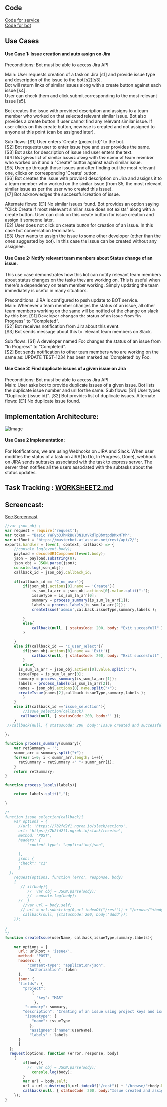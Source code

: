 
## Code
[Code for service](https://github.ncsu.edu/sbiswas4/CSC510_Fall17_Project/tree/master/service) </br>
[Code for bot](https://github.ncsu.edu/sbiswas4/CSC510_Fall17_Project/blob/master/Bot/bot.js)</br>

## Use Cases
#### Use Case 1: Issue creation and auto assign on Jira

Preconditions: Bot must be able to access Jira API</br>

Main: User requests creation of a task on Jira [s1] and provide issue type and description of the issue to the bot [s2][s3]. </br> 
Bot will return links of similar issues along with a create button against each issue [s4]. </br>
User can check them and click submit corresponding to the most relevant issue [s5]. </br>

Bot creates the issue with provided description and assigns to a team member who worked on that selected relevant similar issue. Bot also provides a create button if user cannot find any relevant similar issue. If user clicks on this create button, new isse is created and not assigned to anyone at this point (can be assigned later). </br>

Sub flows: [S1] User enters ‘Create {project id}’ to the bot. </br>
           [S2] Bot requests user to enter issue type and user provides the same. </br>
           [S3] Bot asks for description of issue and user enters the text. </br>
           [S4] Bot gives list of similar issues along with the name of team member who worked on it and a "Create" button against each similar issue. </br>
           [S5] User go through those issues and after finding out the most relevant one, clicks on corresponding 'Create' button. </br>
           [S6] Bot creates the issue with provided description on Jira and assigns it to a team member who worked on the similar issue (from S5, the most relevant similar issue as per the user who created this issue). </br>
           [s7] Bot acknowledges the successful creation of issue. </br>

Alternate flows: [E1] No similar issues found. Bot provides an option saying "Click Create if most releavant similar issue does not exists" along with a create button. User can click on this create button for issue creation and assign it someone later. </br>
[E2] User does not click on create button for creation of an issue. In this case bot conversation terminates. </br>
[E3] User wants to assign the issue to some other developer (other than the ones suggested by bot). In this case the issue can be created without any assignee. 

#### Use Case 2: Notify relevant team members about Status change of an issue.
This use case demonstrates how this bot can notify relevant team members about status changes on the tasks they are working on. This is useful when there's a dependency on team member working. Simply updating the team immediately is useful in many situations. </br>

Preconditions: JIRA is configured to push update to BOT service. </br>
Main: Whenever a team member changes the status of an issue, all other team members working on the same will be notfied of the change on slack by this bot. [S1] Developer changes the status of an issue from “In Progress” to “Completed”. </br>
                   [S2] Bot receives notification from Jira about this event. </br>
                   [S3] Bot sends message about this to relevant team members on Slack. </br>

Sub flows: [S1] A developer named Foo changes the status of an issue from “In Progress” to “Completed”. </br>
           [S2] Bot sends notification to other team members who are working on the same as: UPDATE TEST-1234 has been marked as ‘Completed’ by Foo. </br>

#### Use Case 3: Find duplicate issues of a given issue on Jira
Preconditions: Bot must be able to access Jira API </br>
Main: User asks bot to provide duplicate issues of a given issue. Bot lists the duplicate issue number and url for the same.
Sub flows: [S1] User types "Duplicate {issue id}". 
            [S2] Bot provides list of duplicate issues.
Alternate flows: [E1] No duplicate issue found. </br>

## Implementation Architecture: 
![Image](https://github.ncsu.edu/sbiswas4/CSC510_Fall17_Project/blob/master/Images/Arch.png)       
           
#### Use Case 2 Implementation:  
For Notifications, we are using Webhooks on JIRA and Slack. When user modifies the status of a task on JIRA(To Do, In Progress, Done), webhook on JIRA sends subtasks associated with the task to express server. The server then notifies all the users associated with the subtasks about the status updates.        
           
## Task Tracking : [WORKSHEET2.md](https://github.ncsu.edu/sbiswas4/CSC510_Fall17_Project/blob/master/service/WORKSHEET.md)<br>

## Screencast:
[See Screencast](URL)<br>

```javascript
//var json_obj ;
var request = require('request');
var token = "Basic YWFyb3JhNkBuY3N1LmVkdTpBbmtpdDMxMTMh";
var urlRoot = "https://masterbot.atlassian.net/rest/api/2/";
exports.handler = (event, context, callback) => {
    //console.log(event.body);
    payload = decodeURIComponent(event.body);
    json = payload.substring(8);
    json_obj = JSON.parse(json);
    console.log(json_obj);
    callback_id = json_obj.callback_id;
    
    if(callback_id == 'C_no_user'){
        if(json_obj.actions[0].name == 'Create'){
            is_sum_la_arr = json_obj.actions[0].value.split(":");
            issueType = is_sum_la_arr[0];
            summary = process_summary(is_sum_la_arr[1]);
            labels = process_labels(is_sum_la_arr[2]);
            createIssue('admin',callback,issueType,summary,labels );
            
        }
        else{
            callback(null, { statusCode: 200, body: "Exit succesfull" });
        }
        
    }
    else if(callback_id == 'C_user_select'){
        if(json_obj.actions[0].name == 'Exit'){
            callback(null, { statusCode: 200, body: "Exit succesfull" });
        }
        else{
      is_sum_la_arr = json_obj.actions[0].value.split(":");
      issueType = is_sum_la_arr[0];
      summary = process_summary(is_sum_la_arr[1]);
      labels = process_labels(is_sum_la_arr[2]);
      names = json_obj.actions[0].name.split("+");
      createIssue(names[2],callback,issueType,summary,labels );
        }
    }
    else if(callback_id =='issue_selection'){
        //issue_selection(callback);
       callback(null, { statusCode: 200, body:'' }); 
    }
 //callback(null, { statusCode: 200, body:"Issue created and successfully assigned to : " + names[2] });
    
};

function process_summary(summary){
    var retSummary = '';
    summr_arr = summary.split("+");
    for(var i=0; i < summr_arr.length; i++){
      retSummary = retSummary +" "+ summr_arr[i];   
    }
    return retSummary;
}

function process_labels(labels){
    
    return labels.split(",");
    
}

/*
function issue_selection(callback){
    var options = {
      //url: 'https://7b2fd2f1.ngrok.io/slack/actions',
      url: 'https://7b2fd2f1.ngrok.io/slack/receive',
      method: 'POST',
      headers: {
          "content-type": "application/json",
          
      },
      json: {
      "Check": "c1"
      }
  };
    request(options, function (error, response, body)
    {
       // if(body){
          //  var obj = JSON.parse(body);
          //  console.log(body);
      //  }
        //var url = body.self;
       // url = url.substring(0,url.indexOf("/rest")) + "/browse/"+body.key;
        callback(null, {statusCode: 200, body:'dddd'});
    });
  
}
*/
function createIssue(userName, callback,issueType,summary,labels){
    
    var options = {
      url: urlRoot + 'issue/',
      method: 'POST',
      headers: {
          "content-type": "application/json",
          "Authorization": token
      },
      json: {
      "fields": {
        "project":
            {
              "key": "MAS"
             },
         "summary": summary,
        "description": "Creating of an issue using project keys and issue type names using the REST API",
         "issuetype": {
            "name": issueType
           },
           "assignee":{"name":userName},
           "labels" : labels
      }
      }
  };
  request(options, function (error, response, body)
    {
        if(body){
          //  var obj = JSON.parse(body);
            console.log(body);
        }
        var url = body.self;
        url = url.substring(0,url.indexOf("/rest")) + "/browse/"+body.key;
        callback(null, { statusCode: 200, body:"Issue created and assigned to: " + userName+". Link: "+ url});
    });
}
```


